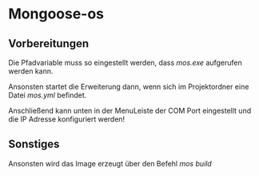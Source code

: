 # Mongoose-os
## Vorbereitungen
Die Pfadvariable muss so eingestellt werden, dass *mos.exe* aufgerufen werden kann.

Ansonsten startet die Erweiterung dann, wenn sich im Projektordner eine Datei *mos.yml* befindet.

Anschließend kann unten in der MenuLeiste der COM Port eingestellt und die IP Adresse konfiguriert werden!

## Sonstiges
Ansonsten wird das Image erzeugt über den Befehl *mos build*
